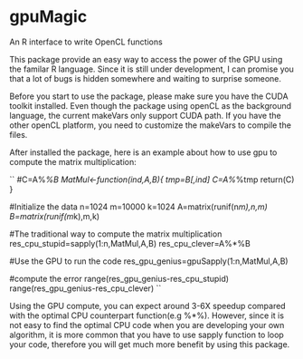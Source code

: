# gpuMagic
An R interface to write OpenCL functions

This package provide an easy way to access the power of the GPU using the familar R language. Since it is still under development, I can promise you that a lot of bugs is hidden somewhere and waiting to surprise someone.

Before you start to use the package, please make sure you have the CUDA toolkit installed. Even though the package using openCL as the background language, the current makeVars only support CUDA path. If you have the other openCL platform, you need to customize the makeVars to compile the files.

After installed the package, here is an example about how to use gpu to compute the matrix multiplication:

``
#C=A%*%B
MatMul<-function(ind,A,B){
  tmp=B[,ind]
  C=A%*%tmp
  return(C)
}

#Initialize the data
n=1024
m=10000
k=1024
A=matrix(runif(n*m),n,m)
B=matrix(runif(m*k),m,k)

#The traditional way to compute the matrix multiplication
res_cpu_stupid=sapply(1:n,MatMul,A,B)
res_cpu_clever=A%*%B

#Use the GPU to run the code
res_gpu_genius=gpuSapply(1:n,MatMul,A,B)

#compute the error
range(res_gpu_genius-res_cpu_stupid)
range(res_gpu_genius-res_cpu_clever)
``

Using the GPU compute, you can expect around 3-6X speedup compared with the optimal CPU counterpart function(e.g %*%). However, since it is not easy to find the optimal CPU code when you are developing your own algorithm, it is more common that you have to use sapply function to loop your code, therefore you will get much more benefit by using this package.


